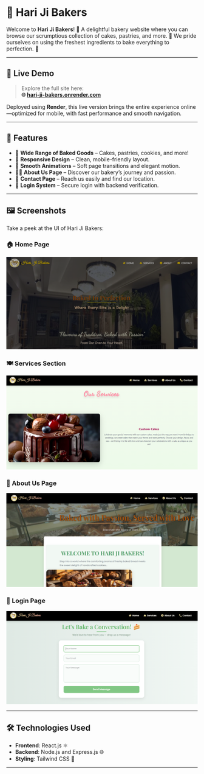 # 🍰 Hari Ji Bakers

Welcome to **Hari Ji Bakers**! 🍪 A delightful bakery website where you can browse our scrumptious collection of cakes, pastries, and more. 🎂 We pride ourselves on using the freshest ingredients to bake everything to perfection. 🥐

---

## 🔗 Live Demo

> Explore the full site here:  
**🌐 [hari-ji-bakers.onrender.com](https://harijibakers2.onrender.com/)**

Deployed using **Render**, this live version brings the entire experience online—optimized for mobile, with fast performance and smooth navigation.

---

## 🚀 Features

- 🧁 **Wide Range of Baked Goods** – Cakes, pastries, cookies, and more!
- 📱 **Responsive Design** – Clean, mobile-friendly layout.
- 🌟 **Smooth Animations** – Soft page transitions and elegant motion.
- 🧑‍🍳 **About Us Page** – Discover our bakery’s journey and passion.
- 📍 **Contact Page** – Reach us easily and find our location.
- 🔐 **Login System** – Secure login with backend verification.

---

## 🖼️ Screenshots

Take a peek at the UI of Hari Ji Bakers:

### 🏠 Home Page  
![Homepage](https://github.com/Gunjan763/HariJiBakers/blob/main/dist/assets/ss1.png?raw=true)

### 🍽️ Services Section  
![Services](https://github.com/Gunjan763/HariJiBakers/blob/main/dist/assets/ss2.png)

### 📖 About Us Page  
![About](https://github.com/Gunjan763/HariJiBakers/blob/main/dist/assets/ss3.png)

### 🔐 Login Page  
![Login](https://github.com/Gunjan763/HariJiBakers/blob/main/dist/assets/ss4.png)

---

## 🛠️ Technologies Used

- **Frontend**: React.js ⚛️
- **Backend**: Node.js and Express.js 🌐
- **Styling**: Tailwind CSS 🌸 

---
